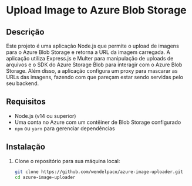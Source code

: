 # Upload Image to Azure Blob Storage

## Descrição

Este projeto é uma aplicação Node.js que permite o upload de imagens para o Azure Blob Storage e retorna a URL da imagem carregada. A aplicação utiliza Express.js e Multer para manipulação de uploads de arquivos e o SDK do Azure Storage Blob para interagir com o Azure Blob Storage. Além disso, a aplicação configura um proxy para mascarar as URLs das imagens, fazendo com que pareçam estar sendo servidas pelo seu backend.

## Requisitos

- Node.js (v14 ou superior)
- Uma conta no Azure com um contêiner de Blob Storage configurado
- `npm` ou `yarn` para gerenciar dependências

## Instalação

1. Clone o repositório para sua máquina local:

   ```sh
   git clone https://github.com/wendelpaco/azure-image-uploader.git
   cd azure-image-uploader
